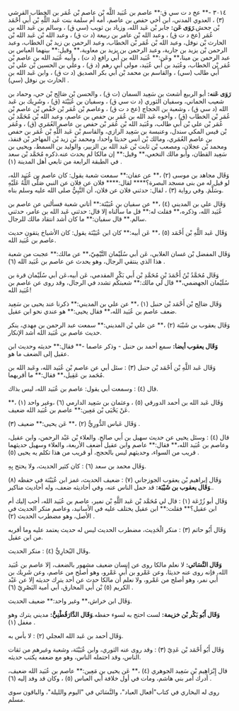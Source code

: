 ٣٠١٤ -** عخ د ت سي ق:** عاصم بن عُبَيد اللَّه بْن عاصم بْن عُمَر بن الخطاب القرشي (٣) ، العدوي المدني، ابن أخي حفص بن عاصم، أمه أم سلمة بنت عَبد اللَّهِ بْن أَبي أَحْمَد بْن جحش.**رَوَى عَن:** جابر بْن عَبد الله، وزياد بن ثويب (سي ق) ، وسالم بن عَبد الله بن عُمَر (عخ د ت ق) ، وعبد الله بْن عامر بن ربيعة (د ت ق) ، وعبد الله بْن عَبد الله بْن الحارث بْن نوفل، وعبد الله بْن عُمَر بْن الخطاب، وعبد الرحمن بن زيد بْن الخطاب، وعبد الرحمن بْن يزيد بن جارية، وعبد الرحمن بن يزيد بن معاوية،** وقيل:** بينهما العباس بن عبد الرحمن بن مينا،** وعَن:** عُبَيد الله بن أَبي رافع (د ت) ، وأبيه عُبَيد الله بن عاصم بْن عُمَر بْن الخطاب، وعُبَيد بن أَبي عُبَيد، مولى أبي رهم (د ق) ، وعلي بن الحسين بْن علي بْن أَبي طالب (سي) ، والقاسم بن محمد بْن أَبي بكر الصديق (د ت ق) ، وابن عَبد الله بن الحارث بن نوفل (سي) .

**رَوَى عَنه:** أبو الربيع أشعث بن سَعِيد السمان (ت ق) ، والحسن بْن صَالِح بْن حي، وحماد بن شعيب الحماني، وسفيان الثوري (د ت سي ق) ، وسفيان بن عُيَيْنَة (ق) ، وشَرِيك بن عَبد الله (د سي ق) ، وشعبة بن الحجاج (عخ د ت ق) ، وعاصم بْن عُمَر بْن حَفْص بْن عاصم بْن عُمَر بْن الخطاب (ق) ، وأخوه عَبد الله بن عُمَر بن حفص بن عاصم، وعبد الله بْن مُحَمَّد بْن عُمَر بْن علي بْن أَبي طالب، وعُبَيد الله بْن عُمَر بْن حفص بن عاصم العُمَري (ق) ، وعُمَر بْن قيس المكي سندل، وعنبسة بن سَعِيد الرازي، والقاسم بْن عَبد اللَّهِ بْن عُمَر بن حفص بن عاصم العُمَري، ومالك بْن أنس حديثا واحدا، ومحمد بْن زيد بْن المهاجر بْن قنفذ، ومحمد بْن عجلان، ومصعب بْن ثابت بْن عَبد الله بن الزبير، والوليد بن السمط، ويحيى بن سَعِيد القطان، وأبو مالك النخعي،** وقيل:** إن مالكا لم يحدث عنه.ذكره مُحَمَّد بْن سعد في الطبقة الرابعة من تابعي أهل المدينة (١) .

وَقَال مجاهد بن موسى (٢) ،** عن عفان:** سمعت شعبة يقول: كان عاصم بن عُبَيد الله، لو قيل له من بنى مسجد البصرة؟**** لقال:**** فلان عن فلان عن النبي صَلَّى اللَّهُ عَلَيْهِ وسَلَّمَ. وفي رواية (٣) ، لقال: حدثني فلان عن فلان، أن النَّبِيُّ صلى الله عليه وسلم بناه.

وَقَال علي بن المديني (٤) ،** عن سفيان بن عُيَيْنَة:** أتاني شعبة فسألني عن عاصم بن عُبَيد الله، وذكره،** فقلت له:** قل ما سألناه إلا قال: حدثني عَبد الله بن عامر، حدثني سالم.** قال سفيان:** ما كان أشد انتقاد مالك للرجال.

وَقَال عَبد اللَّهِ بْن أَحْمَد (٥) ،** عَن أبيه:** كان ابن عُيَيْنَة يقول: كان الأشياخ يتقون حديث عاصم بن عُبَيد الله.

وَقَال المفضل بْن غسان الغلابي، عَن أبي سُلَيْمان التَّيْمِيّ،** عن مالك:** عجبت من شعبة هذا الذي ينتقي الرجال، وهو يحدث عن عاصم بن عُبَيد الله (٦) .

وَقَال مُحَمَّدُ بْنُ أَحْمَدَ بْنِ مُحَمَّدِ بْن أَبي بَكْرٍ المقدمي، عَن أبيه،عَن أبي سُلَيْمان قرة بن سُلَيْمان الجهضمي،** قال لي مالك:** شعبتكم تشدد في الرجال، وقد روى عن عاصم بن عُبَيد الله!

وَقَال صَالِح بْن أَحْمَد بْن حنبل (١) ،** عن علي بن المديني:** ذكرنا عند يحيى بن سَعِيد ضعف عاصم بن عُبَيد الله،** فقال يحيى:** هو عندي نحو ابن عقيل.

وَقَال يعقوب بن شَيْبَة (٢) ،** عن علي بْن المديني:** سمعت عبد الرحمن بن مهدي، ينكر حديث عاصم بن عُبَيد الله أشد الإنكار.

**وَقَال يعقوب أيضا:** سمع أحمد بن حنبل - وذكر عاصما -** فقال:** حديثه وحديث ابن عقيل إلى الضعف ما هو.

وَقَال عَبد اللَّهِ بْن أَحْمَد بْن حنبل (٣) : سئل أبي عن عاصم بْن عُبَيد الله، وعَبد الله بن مُحَمد بن عَقِيل،** فقال:** ما أقربهما.

قال (٤) : وسمعت أبي يقول: عاصم بن عُبَيد الله، ليس بذاك.

وَقَال عَبد الله بن أحمد الدورقي (٥) ، وعثمان بن سَعِيد الدارمي (٦) ،وغير واحد (١) ،** عَنْ يَحْيَى بْن مَعِين:** عاصم بن عُبَيد الله ضعيف.

وَقَال عَباس الدُّورِيُّ (٢) ،** عَن يحيى:** ضعيف (٣) .

قال (٤) : وسئل يحيى عن حديث سهيل بن أَبي صالح. والعلاء بْن عَبْد الرحمن، وابن عقيل، وعاصم بن عُبَيد الله،** فقال:** عاصم وابن عقيل أضعف الأربعة، والعلاء وسهيل حديثهما قريب من السواء، وحديثهم ليس بالحجج، أو قريب من هذا تكلم يه يحيى (٥) .

وَقَال محمد بن سعد (٦) : كان كثير الحديث، ولا يحتج بِهِ.

وَقَال إبراهيم بْن يعقوب الجوزجاني (٧) : ضعيف الحديث، غمز ابن عُيَيْنَة في حفظه (٨) .**وَقَال يعقوب بن شَيْبَة:** قد حمل الناس عنه، وفي أحاديثه ضعف، وله أحاديث مناكير.

وَقَال أبو زُرْعَة (١) : قال لي مُحَمَّد بْن عَبد اللَّهِ بْن نمير، عاصم بن عُبَيد الله، أحب إليك أم ابن عقيل؟** فقلت:** ابن عقيل يختلف عليه في الأسانيد، وعاصم منكر الحديث في الأصل، وهو مضطرب الحديث (٢) .

وَقَال أَبُو حاتم (٣) : منكر الْحَدِيث، مضطرب الحديث ليس له حديث يعتمد عليه وما أقربه من ابن عقيل.

وقَال البُخارِيُّ (٤) : منكر الحديث.

**وَقَال النَّسَائي:** لا نعلم مالكا روى عن إنسان ضعيف مشهور بالضعف، إلا عاصم بن عُبَيد الله، فإنه روى عنه حديثا، وعن عَمْرو بن أَبي عَمْرو، وهو أصلح من عاصم، وعن شَرِيك بن أَبي نمر، وهو أصلح من عَمْرو، ولا نعلم أن مالكا حدث عن أحد يترك حديثه إلا عن عَبْد الكريم (٥) بْن أَبي المخارق، أبي أمية البَصْرِيّ (٦) .

وَقَال ابن خراش،** وغير واحد:** ضعيف الحديث.

**وَقَال أَبُو بَكْر بْن خزيمة:** لست احتج به لسوء حفظه.**وَقَال الدَّارَقُطْنِيُّ:** مديني يترك وهو مغفل (١) .

وَقَال أحمد بن عَبد الله العجلي (٢) : لا بأس به.

وَقَال أَبُو أَحْمَد بْن عَدِيّ (٣) : وقد روى عنه الثوري، وابن عُيَيْنَة، وشعبة وغيرهم من ثقات الناس، وقد احتمله الناس، وهو مع ضعفه يكتب حديثه.

قال إِبْرَاهِيم بْن سَعِيد الجوهري (٤) ،** عَن يحيى بن مَعِين:** عاصم بن عُبَيد الله ضعيف، أدرك أمر بني هاشم، ومات في أول خلافة أبي العباس (٥) ، وكان قد وفد إليه (٦) .

روى له البخاري في كتاب"أفعال العباد"، والنَّسَائي في "اليوم والليلة"، والباقون سوى مسلم.